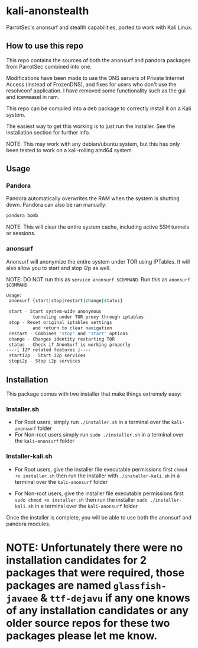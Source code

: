 # kali-anonstealth

ParrotSec's anonsurf and stealth capabilities, ported to work with Kali Linux.

## How to use this repo

This repo contains the sources of both the anonsurf and pandora packages from ParrotSec combined into one.

Modifications have been made to use the DNS servers of Private Internet Access (instead of FrozenDNS), and fixes for users who don't use the resolvconf application. I have removed some functionality such as the gui and iceweasel in ram.

This repo can be compiled into a deb package to correctly install it on a Kali system.

The easiest way to get this working is to just run the installer. See the installation section for further info.

NOTE: This may work with any debian/ubuntu system, but this has only been tested to work on a kali-rolling amd64 system

## Usage
### Pandora
Pandora automatically overwrites the RAM when the system is shutting down. Pandora can also be ran manually:
```bash
pandora bomb
```

NOTE: This will clear the entire system cache, including active SSH tunnels or sessions.

### anonsurf
Anonsurf will anonymize the entire system under TOR using IPTables. It will also allow you to start and stop i2p as well.

NOTE: DO NOT run this as ```service anonsurf $COMMAND```. Run this as ```anonsurf $COMMAND```

```bash
Usage:
 anonsurf {start|stop|restart|change|status}

 start - Start system-wide anonymous
          tunneling under TOR proxy through iptables
 stop - Reset original iptables settings
          and return to clear navigation
 restart - Combines "stop" and "start" options
 change - Changes identity restarting TOR 
 status - Check if AnonSurf is working properly
----[ I2P related features ]----
 starti2p - Start i2p services
 stopi2p - Stop i2p services
```

## Installation
This package comes with two installer that make things extremely easy:

### Installer.sh 
- For Root users, simply run `./installer.sh` in a terminal over the `kali-anonsurf` folder
- For Non-root users simply run `sudo ./installer.sh` in a terminal over the `kali-anonsurf` folder

### Installer-kali.sh
- For Root users, give the installer file executable permissions first `chmod +x installer.sh` then run the installer with `./installer-kali.sh` in a terminal over the `kali-anonsurf` folder

- For Non-root users, give the installer file executable permissions first `sudo chmod +x installer.sh` then run the installer `sudo ./installer-kali.sh` in a terminal over the `kali-anonsurf` folder

Once the installer is complete, you will be able to use both the anonsurf and pandora modules.


# NOTE: Unfortunately there were no installation candidates for 2 packages that were required, those packages are named `glassfish-javaee` & `ttf-dejavu` if any one knows of any installation candidates or any older source repos for these two packages please let me know.
